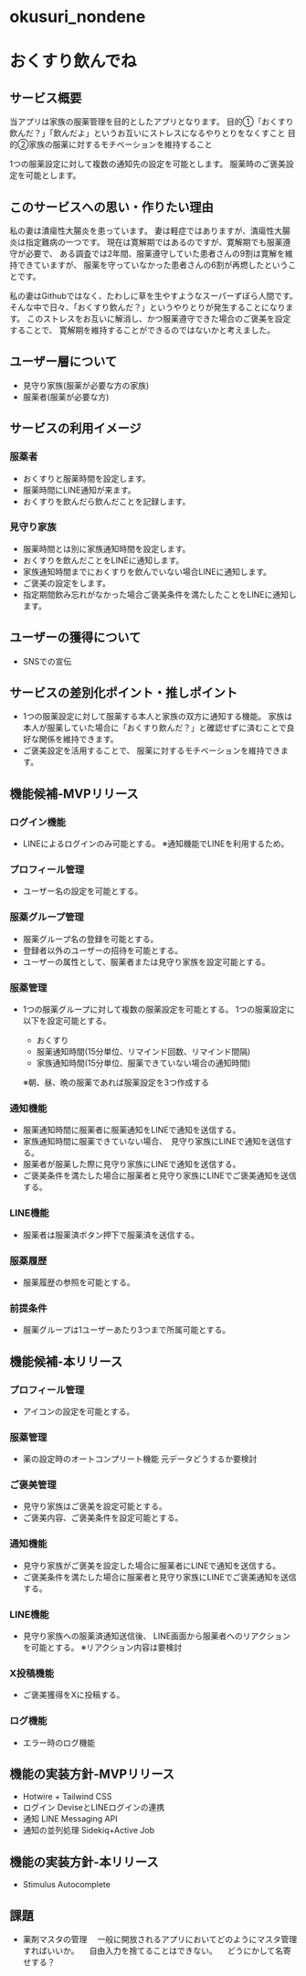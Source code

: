 # okusuri_nondene
# おくすり飲んでね

## サービス概要

当アプリは家族の服薬管理を目的としたアプリとなります。
目的①「おくすり飲んだ？」「飲んだよ」というお互いにストレスになるやりとりをなくすこと
目的②家族の服薬に対するモチベーションを維持すること

1つの服薬設定に対して複数の通知先の設定を可能とします。
服薬時のご褒美設定を可能とします。

## このサービスへの思い・作りたい理由

私の妻は潰瘍性大腸炎を患っています。
妻は軽症ではありますが、潰瘍性大腸炎は指定難病の一つです。
現在は寛解期ではあるのですが、寛解期でも服薬遵守が必要で、
ある調査では2年間、服薬遵守していた患者さんの9割は寛解を維持できていますが、
服薬を守っていなかった患者さんの6割が再燃したということです。

私の妻はGithubではなく、たわしに草を生やすようなスーパーずぼら人間です。
そんな中で日々、「おくすり飲んだ？」というやりとりが発生することになります。
このストレスをお互いに解消し、かつ服薬遵守できた場合のご褒美を設定することで、
寛解期を維持することができるのではないかと考えました。

## ユーザー層について

- 見守り家族(服薬が必要な方の家族)
- 服薬者(服薬が必要な方)

## サービスの利用イメージ

### 服薬者

- おくすりと服薬時間を設定します。
- 服薬時間にLINE通知が来ます。
- おくすりを飲んだら飲んだことを記録します。

### 見守り家族

- 服薬時間とは別に家族通知時間を設定します。
- おくすりを飲んだことをLINEに通知します。
- 家族通知時間までにおくすりを飲んでいない場合LINEに通知します。
- ご褒美の設定をします。
- 指定期間飲み忘れがなかった場合ご褒美条件を満たしたことをLINEに通知します。

## ユーザーの獲得について

- SNSでの宣伝

## サービスの差別化ポイント・推しポイント

- 1つの服薬設定に対して服薬する本人と家族の双方に通知する機能。
  家族は本人が服薬していた場合に「おくすり飲んだ？」と確認せずに済むことで良好な関係を維持できます。
- ご褒美設定を活用することで、
  服薬に対するモチベーションを維持できます。

## 機能候補-MVPリリース

### ログイン機能

- LINEによるログインのみ可能とする。
  ※通知機能でLINEを利用するため。

### プロフィール管理

- ユーザー名の設定を可能とする。

### 服薬グループ管理

- 服薬グループ名の登録を可能とする。
- 登録者以外のユーザーの招待を可能とする。
- ユーザーの属性として、服薬者または見守り家族を設定可能とする。

### 服薬管理

- 1つの服薬グループに対して複数の服薬設定を可能とする。
  1つの服薬設定に以下を設定可能とする。

   - おくすり
   - 服薬通知時間(15分単位、リマインド回数、リマインド間隔)
   - 家族通知時間(15分単位、服薬できていない場合の通知時間)

  ※朝、昼、晩の服薬であれば服薬設定を3つ作成する

### 通知機能

- 服薬通知時間に服薬者に服薬通知をLINEで通知を送信する。
- 家族通知時間に服薬できていない場合、　見守り家族にLINEで通知を送信する。
- 服薬者が服薬した際に見守り家族にLINEで通知を送信する。
- ご褒美条件を満たした場合に服薬者と見守り家族にLINEでご褒美通知を送信する。

### LINE機能

- 服薬者は服薬済ボタン押下で服薬済を送信する。

### 服薬履歴

- 服薬履歴の参照を可能とする。

### 前提条件

- 服薬グループは1ユーザーあたり3つまで所属可能とする。

## 機能候補-本リリース

### プロフィール管理

- アイコンの設定を可能とする。

### 服薬管理

- 薬の設定時のオートコンプリート機能
  元データどうするか要検討

### ご褒美管理

- 見守り家族はご褒美を設定可能とする。
- ご褒美内容、ご褒美条件を設定可能とする。

### 通知機能

- 見守り家族がご褒美を設定した場合に服薬者にLINEで通知を送信する。
- ご褒美条件を満たした場合に服薬者と見守り家族にLINEでご褒美通知を送信する。

### LINE機能

- 見守り家族への服薬済通知送信後、
  LINE画面から服薬者へのリアクションを可能とする。
  ※リアクション内容は要検討

### X投稿機能

- ご褒美獲得をXに投稿する。

### ログ機能

- エラー時のログ機能

## 機能の実装方針-MVPリリース

- Hotwire + Tailwind CSS
- ログイン
  DeviseとLINEログインの連携
- 通知
  LINE Messaging API
- 通知の並列処理
  Sidekiq+Active Job

## 機能の実装方針-本リリース

- Stimulus Autocomplete

## 課題
- 薬剤マスタの管理
　一般に開放されるアプリにおいてどのようにマスタ管理すればいいか。
　自由入力を捨てることはできない。
　どうにかして名寄せする？